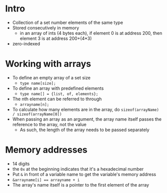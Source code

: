 # Intro
- Collection of a set number elements of the same type
- Stored consecutively in memory
  - in an array of ints (4 bytes each), if element 0 is at address 200, then element 3 is at address 200+(4*3)
- zero-indexed

# Working with arrays
- To define an empty array of a set size
  - `type name[size];`
- To define an array with predefined elements
  - `type name[] = {list, of, elements};`
- The nth element can be referred to through
  - `arrayname[n];`
- To calculate how many elements are in the array, do `sizeof(arrayName) / sizeof(arrayName[0])`
- When passing an array as an argument, the array name itself passes the reference to the array, not the value
  - As such, the length of the array needs to be passed separately

# Memory addresses
- 14 digits
- the `0x` at the beginning indicates that it's a hexadecimal number
- Put `&` in front of a variable name to get the variable's memory address
- `&arrayname[i] == arrayname + i`
- The array's name itself is a pointer to the first element of the array